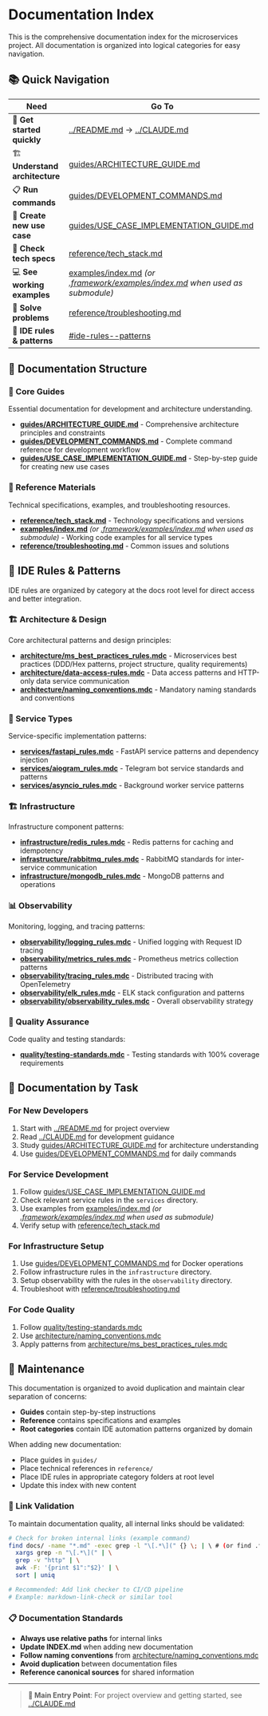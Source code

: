 # Documentation Index

This is the comprehensive documentation index for the microservices project. All documentation is organized into logical categories for easy navigation.

## 📚 Quick Navigation

| Need | Go To |
|------|-------|
| 🏁 **Get started quickly** | [../README.md](../README.md) → [../CLAUDE.md](../CLAUDE.md) |
| 🏗️ **Understand architecture** | [guides/ARCHITECTURE_GUIDE.md](guides/ARCHITECTURE_GUIDE.md) |
| 📋 **Run commands** | [guides/DEVELOPMENT_COMMANDS.md](guides/DEVELOPMENT_COMMANDS.md) |
| 🎯 **Create new use case** | [guides/USE_CASE_IMPLEMENTATION_GUIDE.md](guides/USE_CASE_IMPLEMENTATION_GUIDE.md) |
| 🔧 **Check tech specs** | [reference/tech_stack.md](reference/tech_stack.md) |
| 💻 **See working examples** | [examples/index.md](examples/index.md) *(or [.framework/examples/index.md](.framework/examples/index.md) when used as submodule)* |
| 🐛 **Solve problems** | [reference/troubleshooting.md](reference/troubleshooting.md) |
| 🤖 **IDE rules & patterns** | [#ide-rules--patterns](#ide-rules--patterns) |

## 📂 Documentation Structure

### 📖 Core Guides
Essential documentation for development and architecture understanding.

- **[guides/ARCHITECTURE_GUIDE.md](guides/ARCHITECTURE_GUIDE.md)** - Comprehensive architecture principles and constraints
- **[guides/DEVELOPMENT_COMMANDS.md](guides/DEVELOPMENT_COMMANDS.md)** - Complete command reference for development workflow
- **[guides/USE_CASE_IMPLEMENTATION_GUIDE.md](guides/USE_CASE_IMPLEMENTATION_GUIDE.md)** - Step-by-step guide for creating new use cases

### 📑 Reference Materials
Technical specifications, examples, and troubleshooting resources.

- **[reference/tech_stack.md](reference/tech_stack.md)** - Technology specifications and versions
- **[examples/index.md](examples/index.md)** *(or [.framework/examples/index.md](.framework/examples/index.md) when used as submodule)* - Working code examples for all service types
- **[reference/troubleshooting.md](reference/troubleshooting.md)** - Common issues and solutions

## 🤖 IDE Rules & Patterns

IDE rules are organized by category at the docs root level for direct access and better integration.

### 🏗️ Architecture & Design
Core architectural patterns and design principles:

- **[architecture/ms_best_practices_rules.mdc](architecture/ms_best_practices_rules.mdc)** - Microservices best practices (DDD/Hex patterns, project structure, quality requirements)
- **[architecture/data-access-rules.mdc](architecture/data-access-rules.mdc)** - Data access patterns and HTTP-only data service communication
- **[architecture/naming_conventions.mdc](architecture/naming_conventions.mdc)** - Mandatory naming standards and conventions

### 🚀 Service Types
Service-specific implementation patterns:

- **[services/fastapi_rules.mdc](services/fastapi_rules.mdc)** - FastAPI service patterns and dependency injection
- **[services/aiogram_rules.mdc](services/aiogram_rules.mdc)** - Telegram bot service standards and patterns
- **[services/asyncio_rules.mdc](services/asyncio_rules.mdc)** - Background worker service patterns

### 🏗️ Infrastructure
Infrastructure component patterns:

- **[infrastructure/redis_rules.mdc](infrastructure/redis_rules.mdc)** - Redis patterns for caching and idempotency
- **[infrastructure/rabbitmq_rules.mdc](infrastructure/rabbitmq_rules.mdc)** - RabbitMQ standards for inter-service communication
- **[infrastructure/mongodb_rules.mdc](infrastructure/mongodb_rules.mdc)** - MongoDB patterns and operations

### 📊 Observability
Monitoring, logging, and tracing patterns:

- **[observability/logging_rules.mdc](observability/logging_rules.mdc)** - Unified logging with Request ID tracing
- **[observability/metrics_rules.mdc](observability/metrics_rules.mdc)** - Prometheus metrics collection patterns
- **[observability/tracing_rules.mdc](observability/tracing_rules.mdc)** - Distributed tracing with OpenTelemetry
- **[observability/elk_rules.mdc](observability/elk_rules.mdc)** - ELK stack configuration and patterns
- **[observability/observability_rules.mdc](observability/observability_rules.mdc)** - Overall observability strategy

### 🧪 Quality Assurance
Code quality and testing standards:

- **[quality/testing-standards.mdc](quality/testing-standards.mdc)** - Testing standards with 100% coverage requirements

## 🎯 Documentation by Task

### For New Developers
1. Start with [../README.md](../README.md) for project overview
2. Read [../CLAUDE.md](../CLAUDE.md) for development guidance
3. Study [guides/ARCHITECTURE_GUIDE.md](guides/ARCHITECTURE_GUIDE.md) for architecture understanding
4. Use [guides/DEVELOPMENT_COMMANDS.md](guides/DEVELOPMENT_COMMANDS.md) for daily commands

### For Service Development
1. Follow [guides/USE_CASE_IMPLEMENTATION_GUIDE.md](guides/USE_CASE_IMPLEMENTATION_GUIDE.md)
2. Check relevant service rules in the `services` directory.
3. Use examples from [examples/index.md](examples/index.md) *(or [.framework/examples/index.md](.framework/examples/index.md) when used as submodule)*
4. Verify setup with [reference/tech_stack.md](reference/tech_stack.md)

### For Infrastructure Setup
1. Use [guides/DEVELOPMENT_COMMANDS.md](guides/DEVELOPMENT_COMMANDS.md) for Docker operations
2. Follow infrastructure rules in the `infrastructure` directory.
3. Setup observability with the rules in the `observability` directory.
4. Troubleshoot with [reference/troubleshooting.md](reference/troubleshooting.md)

### For Code Quality
1. Follow [quality/testing-standards.mdc](quality/testing-standards.mdc)
2. Use [architecture/naming_conventions.mdc](architecture/naming_conventions.mdc)
3. Apply patterns from [architecture/ms_best_practices_rules.mdc](architecture/ms_best_practices_rules.mdc)

## 🔄 Maintenance

This documentation is organized to avoid duplication and maintain clear separation of concerns:

- **Guides** contain step-by-step instructions
- **Reference** contains specifications and examples
- **Root categories** contain IDE automation patterns organized by domain

When adding new documentation:
- Place guides in `guides/`
- Place technical references in `reference/`
- Place IDE rules in appropriate category folders at root level
- Update this index with new content

### 🔗 Link Validation

To maintain documentation quality, all internal links should be validated:

```bash
# Check for broken internal links (example command)
find docs/ -name "*.md" -exec grep -l "\[.*\](" {} \; | \ # (or find .framework/docs/ when used as submodule)
  xargs grep -n "\[.*\](" | \
  grep -v "http" | \
  awk -F: '{print $1":"$2}' | \
  sort | uniq

# Recommended: Add link checker to CI/CD pipeline
# Example: markdown-link-check or similar tool
```

### 📋 Documentation Standards

- **Always use relative paths** for internal links
- **Update INDEX.md** when adding new documentation
- **Follow naming conventions** from [architecture/naming_conventions.mdc](architecture/naming_conventions.mdc)
- **Avoid duplication** between documentation files
- **Reference canonical sources** for shared information

---

> **📖 Main Entry Point**: For project overview and getting started, see [../CLAUDE.md](../CLAUDE.md)